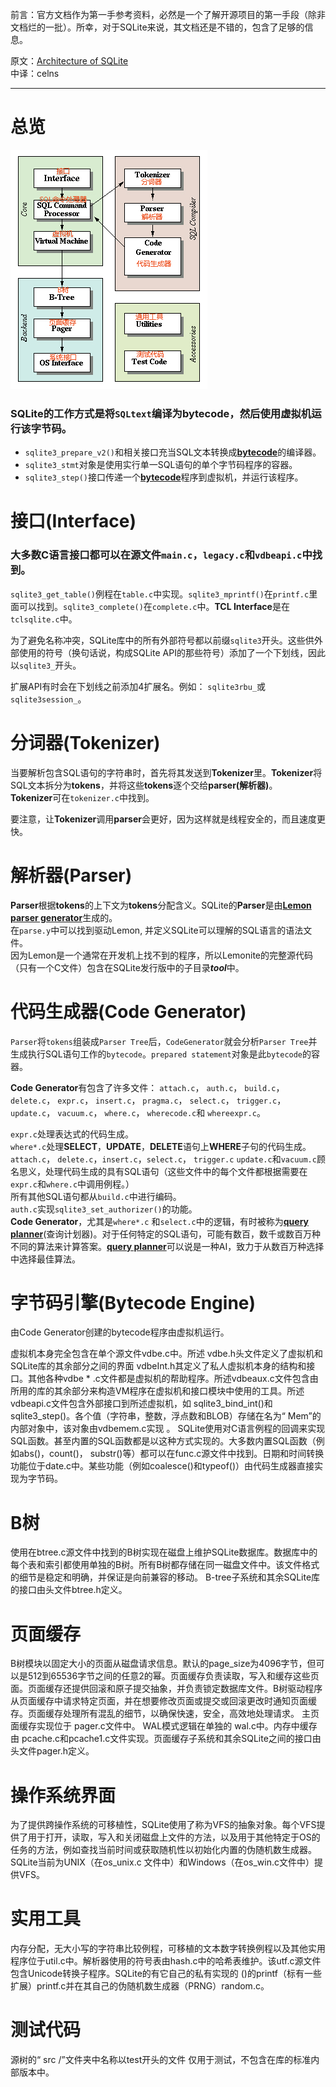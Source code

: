 前言：官方文档作为第一手参考资料，必然是一个了解开源项目的第一手段（除非文档烂的一批）。所幸，对于SQLite来说，其文档还是不错的，包含了足够的信息。  

原文：[Architecture of SQLite](https://www.sqlite.org/arch.html)   
中译：celns 
***
# 总览  

![Sqlite的架构](sqlitearch.jpg)
### SQLite的工作方式是将`SQLtext`编译为**bytecode**，然后使用虚拟机运行该字节码。  
* `sqlite3_prepare_v2()`和相关接口充当SQL文本转换成<u>**bytecode**</u>的编译器。  
* `sqlite3_stmt`对象是使用实行单一SQL语句的单个字节码程序的容器。  
* `sqlite3_step()`接口传递一个<u>**bytecode**</u>程序到虚拟机，并运行该程序。
# 接口(Interface)
### 大多数C语言接口都可以在源文件`main.c`，`legacy.c`和`vdbeapi.c`中找到。 
`sqlite3_get_table()`例程在`table.c`中实现。`sqlite3_mprintf()`在`printf.c`里面可以找到。`sqlite3_complete()`在`complete.c`中。**TCL Interface**是在`tclsqlite.c`中。

为了避免名称冲突，SQLite库中的所有外部符号都以前缀`sqlite3`开头。这些供外部使用的符号（换句话说，构成SQLite API的那些符号）添加了一个下划线，因此以`sqlite3_`开头。

扩展API有时会在下划线之前添加4扩展名。例如： `sqlite3rbu_`或`sqlite3session_`。  

# 分词器(Tokenizer)
当要解析包含SQL语句的字符串时，首先将其发送到**Tokenizer**里。**Tokenizer**将SQL文本拆分为**tokens**，并将这些**tokens**逐个交给**parser(解析器)**。  
**Tokenizer**可在`tokenizer.c`中找到。

要注意，让**Tokenizer**调用**parser**会更好，因为这样就是线程安全的，而且速度更快。
# 解析器(Parser)
**Parser**根据**tokens**的上下文为**tokens**分配含义。SQLite的**Parser**是由<u>**Lemon parser generator**</u>生成的。  
在`parse.y`中可以找到驱动Lemon, 并定义SQLite可以理解的SQL语言的语法文件。  
因为Lemon是一个通常在开发机上找不到的程序，所以Lemonite的完整源代码（只有一个C文件）包含在SQLite发行版中的子目录***tool***中。
# 代码生成器(Code Generator)
`Parser`将`tokens`组装成`Parser Tree`后，`CodeGenerator`就会分析`Parser Tree`并生成执行SQL语句工作的`bytecode`。`prepared statement`对象是此`bytecode`的容器。  

**Code Generator**有包含了许多文件： `attach.c`， `auth.c`， `build.c`， `delete.c`， `expr.c`， `insert.c`， `pragma.c`， `select.c`， `trigger.c`， `update.c`， `vacuum.c`， `where.c`， `wherecode.c`和 `whereexpr.c`。 

`expr.c`处理表达式的代码生成。   
`where*.c`处理**SELECT**，**UPDATE**，**DELETE**语句上**WHERE**子句的代码生成。  
`attach.c`， `delete.c`，`insert.c`，`select.c`， `trigger.c` `update.c`和`vacuum.c`顾名思义，处理代码生成的具有SQL语句（这些文件中的每个文件都根据需要在`expr.c`和`where.c`中调用例程。）  
所有其他SQL语句都从`build.c`中进行编码。  
`auth.c`实现`sqlite3_set_authorizer()`的功能。  
**Code Generator**，尤其是`where*.c` 和`select.c`中的逻辑，有时被称为<u>**query planner**</u>(查询计划器)。对于任何特定的SQL语句，可能有数百，数千或数百万种不同的算法来计算答案。<u>**query planner**</u>可以说是一种AI，致力于从数百万种选择中选择最佳算法。
# 字节码引擎(Bytecode Engine)
由Code Generator创建的bytecode程序由虚拟机运行。  

虚拟机本身完全包含在单个源文件vdbe.c中。所述 vdbe.h头文件定义了虚拟机和SQLite库的其余部分之间的界面 vdbeInt.h其定义了私人虚拟机本身的结构和接口。其他各种vdbe * .c文件都是虚拟机的帮助程序。所述vdbeaux.c文件包含由所用的库的其余部分来构造VM程序在虚拟机和接口模块中使用的工具。所述vdbeapi.c文件包含外部接口到所述虚拟机，如 sqlite3_bind_int()和sqlite3_step()。各个值（字符串，整数，浮点数和BLOB）存储在名为“ Mem”的内部对象中，该对象由vdbemem.c实现 。
SQLite使用对C语言例程的回调来实现SQL函数。甚至内置的SQL函数都是以这种方式实现的。大多数内置SQL函数（例如abs()，count()， substr()等）都可以在func.c源文件中找到。日期和时间转换功能位于date.c中。某些功能（例如coalesce()和typeof()）由代码生成器直接实现为字节码。
# B树
使用在btree.c源文件中找到的B树实现在磁盘上维护SQLite数据库。数据库中的每个表和索引都使用单独的B树。所有B树都存储在同一磁盘文件中。该文件格式的细节是稳定和明确，并保证是向前兼容的移动。
B-tree子系统和其余SQLite库的接口由头文件btree.h定义。
# 页面缓存
B树模块以固定大小的页面从磁盘请求信息。默认的page_size为4096字节，但可以是512到65536字节之间的任意2的幂。页面缓存负责读取，写入和缓存这些页面。页面缓存还提供回滚和原子提交抽象，并负责锁定数据库文件。B树驱动程序从页面缓存中请求特定页面，并在想要修改页面或提交或回滚更改时通知页面缓存。页面缓存处理所有混乱的细节，以确保快速，安全，高效地处理请求。
主页面缓存实现位于 pager.c文件中。 WAL模式逻辑在单独的 wal.c中。内存中缓存由 pcache.c和pcache1.c文件实现。页面缓存子系统和其余SQLite之间的接口由头文件pager.h定义。
# 操作系统界面
为了提供跨操作系统的可移植性，SQLite使用了称为VFS的抽象对象。每个VFS提供了用于打开，读取，写入和关闭磁盘上文件的方法，以及用于其他特定于OS的任务的方法，例如查找当前时间或获取随机性以初始化内置的伪随机数生成器。SQLite当前为UNIX（在os_unix.c 文件中）和Windows（在os_win.c文件中）提供VFS。
# 实用工具
内存分配，无大小写的字符串比较例程，可移植的文本数字转换例程以及其他实用程序位于util.c中。解析器使用的符号表由hash.c中的哈希表维护。该utf.c源文件包含Unicode转换子程序。SQLite的有它自己的私有实现的 ()的printf（标有一些扩展）printf.c并在其自己的伪随机数生成器（PRNG）random.c。
# 测试代码
源树的“ src /”文件夹中名称以test开头的文件 仅用于测试，不包含在库的标准内部版本中。


